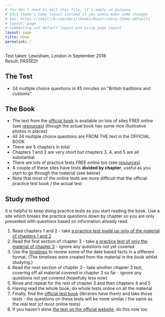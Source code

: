 ```yaml
---
# You don't need to edit this file, it's empty on purpose.
# Edit theme's home layout instead if you wanna make some changes
# See: https://jekyllrb.com/docs/themes/#overriding-theme-defaults
# layout: page
# commenting out default layout and using page layout
layout: page
title: Home
permalink: /
---
```


Test taken: Lewisham, London in September 2018  
Result: PASSED!

## The Test

* 24 multiple choice questions in 45 minutes on "British traditions and customs"

## The Book

* The text from the [official book](https://www.tsoshop.co.uk/Life-in-the-UK/Life-in-the-United-Kingdom-A-Guide-for-New-Residents/?TrackID=002353) is available on lots of sites FREE online (see [resources](/resources/)) (though the actual book has some nice illustrative photos in places)
* All 24 multiple choice questions are FROM THE text in the OFFICIAL BOOK
* There are 5 chapters in total
* Chapters 1 and 2 are very short but chapters 3, 4, and 5 are all substantial
* There are lots of practice tests FREE online too (see [resources](r/esources/))
* A couple of these sites have tests **divided by chapter**, useful as you start to go through the material (see below)
* Note that most of the online tests are more difficult that the official practice test book / the actual test

## Study method

It is helpful to keep doing practice tests as you start reading the book. Use a site which breaks the practice questions down by chapter so you are only presented with questions based on information already read.

1. Read chapters 1 and 2 - take [a practice test made up only of the material of chapters 1 and 2](https://lifeintheuktestweb.co.uk/test-1-2/)
2. Read the first section of chapter 3 - take [a practice test of only the material of chapter 3](https://lifeintheuktestweb.co.uk/test-3-1/) - ignore any questions not yet covered
3. Use the [timelines](/timelines/) to review some of the date based facts in a different format. (The timelines were created from the material in the book whilst studying.)
4. Read the next section of chapter 3 - take another chapter 3 test, covering off all material covered in chapter 3 so far - ignore any questions not yet covered (hopefully less now)
5. Rinse and repeat for the rest of chapter 3 and then chapters 4 and 5
6. Having read the whole book, do whole tests online on all the material
7. Finally, find the [official test book](https://www.tsoshop.co.uk/Life-in-the-UK/Life-in-the-United-Kingdom-Official-Practice-Questions-and-Answers/?TRACKID=002353) (libraries have them) and take those tests - the questions on these tests will be more similar / the same as the real test (cf most online tests)
8. If you haven't done [the test on the official website](http://www.officiallifeintheuk.co.uk/test/), do this now too

